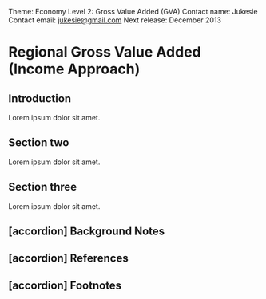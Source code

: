 Theme: Economy
Level 2: Gross Value Added (GVA)
Contact name: Jukesie
Contact email: jukesie@gmail.com
Next release: December 2013

# Regional Gross Value Added (Income Approach)

## Introduction

Lorem ipsum dolor sit amet.

## Section two

Lorem ipsum dolor sit amet.

## Section three

Lorem ipsum dolor sit amet.

## [accordion] Background Notes

## [accordion] References

## [accordion] Footnotes
